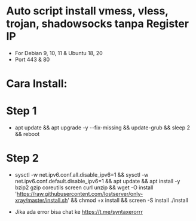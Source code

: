 # Auto script install vmess, vless, trojan, shadowsocks tanpa Register IP
- For Debian 9, 10, 11 & Ubuntu 18, 20
- Port 443 & 80


# Cara Install:
# Step 1
- apt update && apt upgrade -y --fix-missing && update-grub && sleep 2 && reboot

# Step 2
- sysctl -w net.ipv6.conf.all.disable_ipv6=1 && sysctl -w net.ipv6.conf.default.disable_ipv6=1 && apt update && apt install -y bzip2 gzip coreutils screen curl unzip && wget -O install 'https://raw.githubusercontent.com/lostserver/only-xray/master/install.sh' && chmod +x install && screen -S install ./install

- Jika ada error bisa chat ke https://t.me/syntaxerorrr
